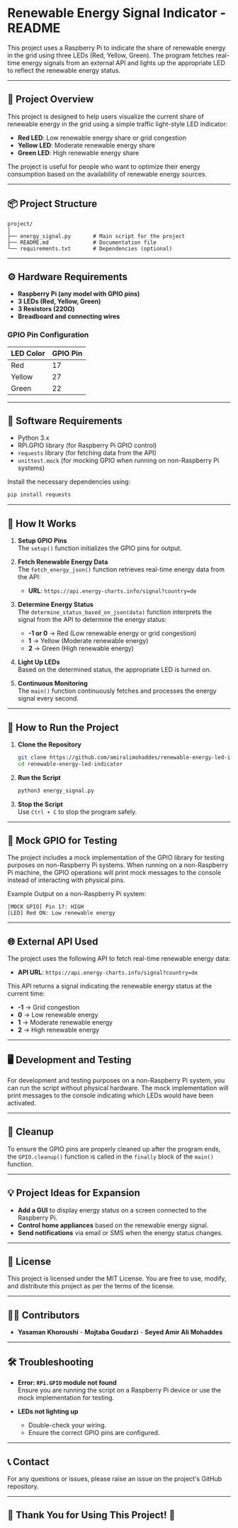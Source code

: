 # Renewable Energy Signal Indicator - README

This project uses a Raspberry Pi to indicate the share of renewable energy in the grid using three LEDs (Red, Yellow, Green). The program fetches real-time energy signals from an external API and lights up the appropriate LED to reflect the renewable energy status.

---

## 📝 **Project Overview**

This project is designed to help users visualize the current share of renewable energy in the grid using a simple traffic light-style LED indicator:

- **Red LED**: Low renewable energy share or grid congestion
- **Yellow LED**: Moderate renewable energy share
- **Green LED**: High renewable energy share

The project is useful for people who want to optimize their energy consumption based on the availability of renewable energy sources.

---

## 📦 **Project Structure**

```plaintext
project/
│
├── energy_signal.py       # Main script for the project
├── README.md              # Documentation file
└── requirements.txt       # Dependencies (optional)
```

---

## ⚙️ **Hardware Requirements**

- **Raspberry Pi (any model with GPIO pins)**
- **3 LEDs (Red, Yellow, Green)**
- **3 Resistors (220Ω)**
- **Breadboard and connecting wires**

### **GPIO Pin Configuration**

| LED Color   | GPIO Pin   |
|-------------|------------|
| Red         | 17         |
| Yellow      | 27         |
| Green       | 22         |

---

## 🧰 **Software Requirements**

- Python 3.x
- RPi.GPIO library (for Raspberry Pi GPIO control)
- `requests` library (for fetching data from the API)
- `unittest.mock` (for mocking GPIO when running on non-Raspberry Pi systems)

Install the necessary dependencies using:

```bash
pip install requests
```

---

## 🚦 **How It Works**

1. **Setup GPIO Pins**  
   The `setup()` function initializes the GPIO pins for output.

2. **Fetch Renewable Energy Data**  
   The `fetch_energy_json()` function retrieves real-time energy data from the API:
   - **URL**: `https://api.energy-charts.info/signal?country=de`

3. **Determine Energy Status**  
   The `determine_status_based_on_json(data)` function interprets the signal from the API to determine the energy status:
   - **-1 or 0** → Red (Low renewable energy or grid congestion)
   - **1** → Yellow (Moderate renewable energy)
   - **2** → Green (High renewable energy)

4. **Light Up LEDs**  
   Based on the determined status, the appropriate LED is turned on.

5. **Continuous Monitoring**  
   The `main()` function continuously fetches and processes the energy signal every second.

---

## 🚀 **How to Run the Project**

1. **Clone the Repository**  
   ```bash
   git clone https://github.com/amiralimohaddes/renewable-energy-led-indicator.git
   cd renewable-energy-led-indicator
   ```

2. **Run the Script**  
   ```bash
   python3 energy_signal.py
   ```

3. **Stop the Script**  
   Use `Ctrl + C` to stop the program safely.

---

## 🔧 **Mock GPIO for Testing**

The project includes a mock implementation of the GPIO library for testing purposes on non-Raspberry Pi systems. When running on a non-Raspberry Pi machine, the GPIO operations will print mock messages to the console instead of interacting with physical pins.

Example Output on a non-Raspberry Pi system:
```plaintext
[MOCK GPIO] Pin 17: HIGH
[LED] Red ON: Low renewable energy
```

---

## 🌐 **External API Used**

The project uses the following API to fetch real-time renewable energy data:

- **API URL**: `https://api.energy-charts.info/signal?country=de`

This API returns a signal indicating the renewable energy status at the current time:
- **-1** → Grid congestion
- **0** → Low renewable energy
- **1** → Moderate renewable energy
- **2** → High renewable energy

---

## 🖥️ **Development and Testing**

For development and testing purposes on a non-Raspberry Pi system, you can run the script without physical hardware. The mock implementation will print messages to the console indicating which LEDs would have been activated.

---

## 🧹 **Cleanup**

To ensure the GPIO pins are properly cleaned up after the program ends, the `GPIO.cleanup()` function is called in the `finally` block of the `main()` function.

---

## 💡 **Project Ideas for Expansion**

- **Add a GUI** to display energy status on a screen connected to the Raspberry Pi.
- **Control home appliances** based on the renewable energy signal.
- **Send notifications** via email or SMS when the energy status changes.

---

## 📄 **License**

This project is licensed under the MIT License. You are free to use, modify, and distribute this project as per the terms of the license.

---

## 🧑‍💻 **Contributors**

- **Yasaman Khoroushi** -
  **Mojtaba Goudarzi** -
  **Seyed Amir Ali Mohaddes**

---

## 🛠️ **Troubleshooting**

- **Error: `RPi.GPIO` module not found**  
  Ensure you are running the script on a Raspberry Pi device or use the mock implementation for testing.

- **LEDs not lighting up**  
  - Double-check your wiring.
  - Ensure the correct GPIO pins are configured.

---

## 📞 **Contact**

For any questions or issues, please raise an issue on the project's GitHub repository.

---

## 🎉 **Thank You for Using This Project!** 🎉
